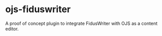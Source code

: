 ojs-fiduswriter
===============

A proof of concept plugin to integrate FidusWriter with OJS as a content editor.
